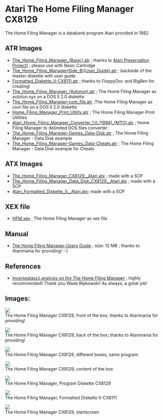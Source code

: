 # Atari The Home Filing Manager CX8129  
The Home Filing Manager is a databank program Atari provided in 1982  
  
## ATR Images  
- [The_Home_Filing_Manager_(Basic).atr](attachments/The_Home_Filing_Manager_(Basic).atr) ; thanks to [Atari Preservation Project!](http://a8preservation.com/#/home) ; please use with Basic Cartridge  
- [The_Home_Filing_Manager(Side_B)(User_Guide).atr](attachments/The_Home_Filing_Manager(Side_B)(User_Guide).atr) ; backside of the master diskette with user guide  
- [Formatted_Diskette_II-CX8111.atr](attachments/Formatted_Diskette_II-CX8111.atr) ; thanks to FloppyDoc and BigBen for creating!  
- [The_Home_Filing_Manager_(Autorun).atr](attachments/The_Home_Filing_Manager_(Autorun).atr) ; The Home Filing Manager as autotun.sys on a DOS II 2.0 diskette  
- [The_Home_Filing_Manager-com_file.atr](attachments/The_Home_Filing_Manager-com_file.atr) ;The Home Filing Manager as com file on a DOS II 2.0 diskette  
- [Home_Filing_Manager_Print_Utility.atr](attachments/Home_Filing_Manager_Print_Utility.atr) ; The Home Filing Manager Print Utilities  
- [Atari_Home_Filing_Manager_Converter_1.0_(1994)_(MTG).atr](attachments/Atari_Home_Filing_Manager_Converter_1.0_(1994)_(MTG).atr) ; Home Filing Manager to delimited DOS files converter  
- [The_Home_Filing_Manager-Games_Data-Disk.atr](attachments/The_Home_Filing_Manager-Games_Data-Disk.atr) ; The Home Filing Manager - Data Disk example  
- [The_Home_Filing_Manager-Games_Data-Cheats.atr](attachments/The_Home_Filing_Manager-Games_Data-Cheats.atr) ; The Home Filing Manager - Data Disk example for Cheats  
  
## ATX Images  
- [The_Home_Filing_Manager_CX8129__Atari.atx](attachments/The_Home_Filing_Manager_CX8129__Atari.atx) ; made with a SCP  
- [The_Home_Filing_Manager_Data_Disk_CX8129__Atari.atx](attachments/The_Home_Filing_Manager_Data_Disk_CX8129__Atari.atx) ; made with a SCP  
- [Atari_Formatted_Diskette_II__Atari.atx](attachments/Atari_Formatted_Diskette_II__Atari.atx); made with a SCP  
  
## XEX file  
- [HFM.xex](attachments/HFM.xex) ; The Home Filing Manager as xex file  
  
## Manual  
- [The Home Filing Manager-Users Guide](attachments/Atari_Home_Filing_Manager.pdf) ; size: 12 MB ; thanks to Atarimania for providing! :-)  
  
## References  
- [Inverseatascii analysis on the The Home Filing Manager](https://inverseatascii.info/2015/11/10/s2e04-atari-home-filing-manager/) ; highly recommended! Thank you Wade Ripkowski! As always, a great job!  
  
## Images:  
![](attachments/Atari_Home_Filing_Manager_V1_d7.jpg)  
The Home Filing Manager CX8129, front of the box; thanks to Atarimania for providing!  
  
![](attachments/Atari_Home_Filing_Manager_V1_d7_2.jpg)  
The Home Filing Manager CX8129, back of the box; thanks to Atarimania for providing!  
  
![](attachments/different+boxes.jpg)  
The Home Filing Manager CX8129, different boxes, same program  
  
![](attachments/content.jpg)  
The Home Filing Manager CX8129, content of the box  
  
![](attachments/Atari_Home_Filing_Manager_V1_d7_3.jpg)  
The Home Filing Manager, Program Diskette CX8129  
  
![](attachments/Atari_Home_Filing_Manager_V1_d7_4.jpg)  
The Home Filing Manager, Formatted Diskette II-CX8111  
  
![](attachments/picture.jpg)  
The Home Filing Manager CX8129, startscreen  
